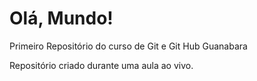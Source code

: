 # Olá, Mundo!
 Primeiro Repositório do curso de Git e Git Hub Guanabara

 Repositório criado durante uma aula ao vivo.
